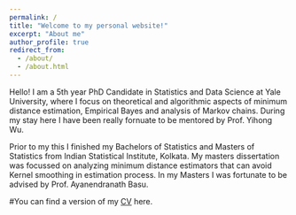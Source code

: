 ```yaml
---
permalink: /
title: "Welcome to my personal website!"
excerpt: "About me"
author_profile: true
redirect_from: 
  - /about/
  - /about.html
---
```


Hello! I am a 5th year PhD Candidate in Statistics and Data Science at Yale University, where I focus on theoretical and algorithmic aspects of minimum distance estimation, Empirical Bayes and analysis of Markov chains. During my stay here I have been really fornuate to be mentored by Prof. Yihong Wu. 

Prior to my this I finished my Bachelors of Statistics and Masters of Statistics from Indian Statistical Institute, Kolkata. My masters dissertation was focussed on analyzing minimum distance estimators that can avoid Kernel smoothing in estimation process. In my Masters I was fortunate to be advised by Prof. Ayanendranath Basu.

#You can find a version of my [CV](http://janasoham.github.io/files/resume.pdf) here.
